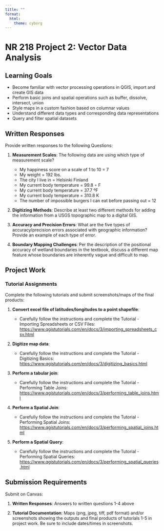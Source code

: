 ```yaml
---
title: ""
format: 
  html:
    theme: cyborg
---
```


# NR 218 Project 2: Vector Data Analysis


## Learning Goals

- Become familiar with vector processing operations in QGIS, import and create GIS data
- Perform basic joins and spatial operations such as buffer, dissolve, intersect, union
- Style maps in a custom fashion based on columnar values
- Understand different data types and corresponding data representations  
- Query and filter spatial datasets 

## Written Responses

Provide written responses to the following Questions:

1. **Measurement Scales**: The following data are using which type of measurement scale?
   - My happiness score on a scale of 1 to 10 = 7
   - My weight = 192 lbs.
   - The city I live in = Helsinki Finland
   - My current body temperature = 99.8 $\circ$ F
   - My current body temperature = 37.7 ºF
   - My current body temperature = 310.8 K
   - The number of impossible burgers I can eat before passing out = 12
   

2. **Digitizing Methods**: Describe at least two different methods for adding the information from a USGS topographic map to a digital GIS.

3. **Accuracy and Precision Errors**: What are the five types of accuracy/precision errors associated with geographic information? Provide an example of each type of error.

4. **Boundary Mapping Challenges**: Per the description of the positional accuracy of wetland boundaries in the textbook, discuss a different map feature whose boundaries are inherently vague and difficult to map.

## Project Work

### Tutorial Assignments

Complete the following tutorials and submit screenshots/maps of the final products:

1. **Convert excel file of latitudes/longitudes to a point shapefile**: 
   - Carefully follow the instructions and complete the Tutorial - Importing Spreadsheets or CSV Files: https://www.qgistutorials.com/en/docs/3/importing_spreadsheets_csv.html 

2. **Digitize map data**:
   - Carefully follow the instructions and complete the Tutorial - Digitizing Basics: https://www.qgistutorials.com/en/docs/3/digitizing_basics.html 

3. **Perform a tabular join**:
   - Carefully follow the instructions and complete the Tutorial - Performing Table Joins: https://www.qgistutorials.com/en/docs/3/performing_table_joins.html

4. **Perform a Spatial Join**: 
   - Carefully follow the instructions and complete the Tutorial - Performing Spatial Joins: https://www.qgistutorials.com/en/docs/3/performing_spatial_joins.html 

5. **Perform a Spatial Query**:
   - Carefully follow the instructions and complete the Tutorial - Performing Spatial Queries: https://www.qgistutorials.com/en/docs/3/performing_spatial_queries.html 

## Submission Requirements

Submit on Canvas:

1. **Written Responses**: Answers to written questions 1-4 above

2. **Tutorial Documentation**: Maps (png, jpeg, tiff, pdf format) and/or screenshots showing the outputs and final products of tutorials 1-5 in project work. Be sure to include dates/times in screenshots.